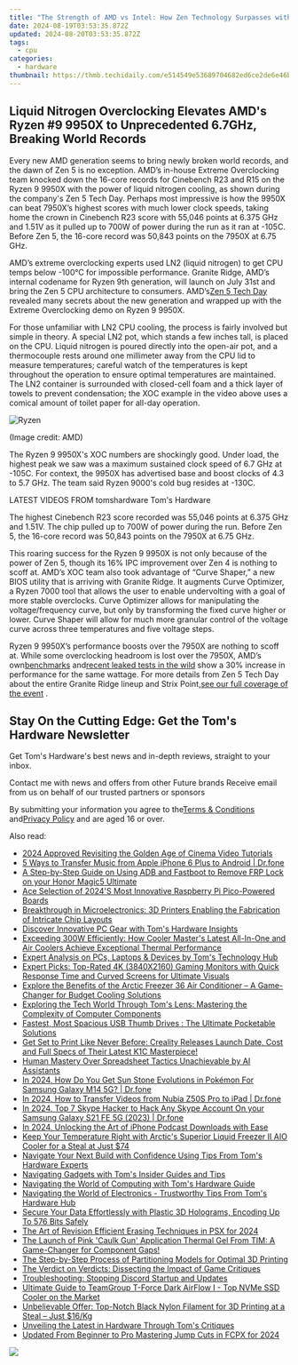 ```yaml
---
title: "The Strength of AMD vs Intel: How Zen Technology Surpasses with Advanced Threading Techniques"
date: 2024-08-19T03:53:35.872Z
updated: 2024-08-20T03:53:35.872Z
tags:
  - cpu
categories:
  - hardware
thumbnail: https://thmb.techidaily.com/e514549e53689704682ed6ce2de6e46bd9d8c6aa0b4d1113a2acbab23df9184b.jpg
---
```


## Liquid Nitrogen Overclocking Elevates AMD's Ryzen #9 9950X to Unprecedented 6.7GHz, Breaking World Records

Every new AMD generation seems to bring newly broken world records, and the dawn of Zen 5 is no exception. AMD’s in-house Extreme Overclocking team knocked down the 16-core records for Cinebench R23 and R15 on the Ryzen 9 9950X with the power of liquid nitrogen cooling, as shown during the company's Zen 5 Tech Day. Perhaps most impressive is how the 9950X can beat 7950X’s highest scores with much lower clock speeds, taking home the crown in Cinebench R23 score with 55,046 points at 6.375 GHz and 1.51V as it pulled up to 700W of power during the run as it ran at -105C. Before Zen 5, the 16-core record was 50,843 points on the 7950X at 6.75 GHz.

 AMD’s extreme overclocking experts used LN2 (liquid nitrogen) to get CPU temps below -100°C for impossible performance. Granite Ridge, AMD’s internal codename for Ryzen 9th generation, will launch on July 31st and bring the Zen 5 CPU architecture to consumers. AMD’s[Zen 5 Tech Day](https://www.tomshardware.com/pc-components/cpus/amd-deep-dives-zen-5-ryzen-9000-and-strix-point-cpu-rdna-35-gpu-and-xdna-2-architectures) revealed many secrets about the new generation and wrapped up with the Extreme Overclocking demo on Ryzen 9 9950X.

 For those unfamiliar with LN2 CPU cooling, the process is fairly involved but simple in theory. A special LN2 pot, which stands a few inches tall, is placed on the CPU. Liquid nitrogen is poured directly into the open-air pot, and a thermocouple rests around one millimeter away from the CPU lid to measure temperatures; careful watch of the temperatures is kept throughout the operation to ensure optimal temperatures are maintained. The LN2 container is surrounded with closed-cell foam and a thick layer of towels to prevent condensation; the XOC example in the video above uses a comical amount of toilet paper for all-day operation.

![Ryzen](https://cdn.mos.cms.futurecdn.net/SQEvtGiBqHFvSrjebSsJQG-320-80.jpg)

(Image credit: AMD)

 The Ryzen 9 9950X's XOC numbers are shockingly good. Under load, the highest peak we saw was a maximum sustained clock speed of 6.7 GHz at -105C. For context, the 9950X has advertised base and boost clocks of 4.3 to 5.7 GHz. The team said Ryzen 9000's cold bug resides at -130C.

 LATEST VIDEOS FROM tomshardware Tom's Hardware

 The highest Cinebench R23 score recorded was 55,046 points at 6.375 GHz and 1.51V. The chip pulled up to 700W of power during the run. Before Zen 5, the 16-core record was 50,843 points on the 7950X at 6.75 GHz.

 This roaring success for the Ryzen 9 9950X is not only because of the power of Zen 5, though its 16% IPC improvement over Zen 4 is nothing to scoff at. AMD’s XOC team also took advantage of “Curve Shaper,” a new BIOS utility that is arriving with Granite Ridge. It augments Curve Optimizer, a Ryzen 7000 tool that allows the user to enable undervolting with a goal of more stable overclocks. Curve Optimizer allows for manipulating the voltage/frequency curve, but only by transforming the fixed curve higher or lower. Curve Shaper will allow for much more granular control of the voltage curve across three temperatures and five voltage steps.

 Ryzen 9 9950X’s performance boosts over the 7950X are nothing to scoff at. While some overclocking headroom is lost over the 7950X, AMD’s own[benchmarks](https://www.tomshardware.com/tag/benchmark) and[recent leaked tests in the wild](https://www.tomshardware.com/pc-components/cpus/amds-new-zen-5-flagship-gets-benchmarked-ryzen-9-9950x-engineering-sample-isnt-as-impressive-in-blender-at-maximum-power-settings) show a 30% increase in performance for the same wattage. For more details from Zen 5 Tech Day about the entire Granite Ridge lineup and Strix Point,[see our full coverage of the event](https://www.tomshardware.com/pc-components/cpus/amd-deep-dives-zen-5-ryzen-9000-and-strix-point-cpu-rdna-35-gpu-and-xdna-2-architectures) .

## Stay On the Cutting Edge: Get the Tom's Hardware Newsletter

 Get Tom's Hardware's best news and in-depth reviews, straight to your inbox.

 Contact me with news and offers from other Future brands  Receive email from us on behalf of our trusted partners or sponsors

 By submitting your information you agree to the[Terms & Conditions](https://futureplc.com/terms-conditions/) and[Privacy Policy](https://futureplc.com/privacy-policy/) and are aged 16 or over.


<ins class="adsbygoogle"
     style="display:block"
     data-ad-format="autorelaxed"
     data-ad-client="ca-pub-7571918770474297"
     data-ad-slot="1223367746"></ins>



<ins class="adsbygoogle"
     style="display:block"
     data-ad-client="ca-pub-7571918770474297"
     data-ad-slot="8358498916"
     data-ad-format="auto"
     data-full-width-responsive="true"></ins>

<span class="atpl-alsoreadstyle">Also read:</span>
<div><ul>
<li><a href="https://youtube-tips.techidaily.com/approved-revisiting-the-golden-age-of-cinema-video-tutorials/"><u>2024 Approved  Revisiting the Golden Age of Cinema  Video Tutorials</u></a></li>
<li><a href="https://iphone-transfer.techidaily.com/5-ways-to-transfer-music-from-apple-iphone-6-plus-to-android-drfone-by-drfone-transfer-from-ios/"><u>5 Ways to Transfer Music from Apple iPhone 6 Plus to Android | Dr.fone</u></a></li>
<li><a href="https://bypass-frp.techidaily.com/a-step-by-step-guide-on-using-adb-and-fastboot-to-remove-frp-lock-on-your-honor-magic5-ultimate-by-drfone-android/"><u>A Step-by-Step Guide on Using ADB and Fastboot to Remove FRP Lock on your Honor Magic5 Ultimate</u></a></li>
<li><a href="https://hardware-tips.techidaily.com/ace-selection-of-2024s-most-innovative-raspberry-pi-pico-powered-boards/"><u>Ace Selection of 2024'S Most Innovative Raspberry Pi Pico-Powered Boards</u></a></li>
<li><a href="https://hardware-tips.techidaily.com/breakthrough-in-microelectronics-3d-printers-enabling-the-fabrication-of-intricate-chip-layouts/"><u>Breakthrough in Microelectronics: 3D Printers Enabling the Fabrication of Intricate Chip Layouts</u></a></li>
<li><a href="https://hardware-tips.techidaily.com/discover-innovative-pc-gear-with-toms-hardware-insights/"><u>Discover Innovative PC Gear with Tom's Hardware Insights</u></a></li>
<li><a href="https://hardware-tips.techidaily.com/exceeding-300w-efficiently-how-cooler-masters-latest-all-in-one-and-air-coolers-achieve-exceptional-thermal-performance/"><u>Exceeding 300W Efficiently: How Cooler Master's Latest All-In-One and Air Coolers Achieve Exceptional Thermal Performance</u></a></li>
<li><a href="https://hardware-tips.techidaily.com/expert-analysis-on-pcs-laptops-and-devices-by-toms-technology-hub/"><u>Expert Analysis on PCs, Laptops & Devices by Tom's Technology Hub</u></a></li>
<li><a href="https://hardware-tips.techidaily.com/expert-picks-top-rated-4k-3840x2160-gaming-monitors-with-quick-response-time-and-curved-screens-for-ultimate-visuals/"><u>Expert Picks: Top-Rated 4K (3840X2160) Gaming Monitors with Quick Response Time and Curved Screens for Ultimate Visuals</u></a></li>
<li><a href="https://hardware-tips.techidaily.com/explore-the-benefits-of-the-arctic-freezer-36-air-conditioner-a-game-changer-for-budget-cooling-solutions/"><u>Explore the Benefits of the Arctic Freezer 36 Air Conditioner – A Game-Changer for Budget Cooling Solutions</u></a></li>
<li><a href="https://hardware-tips.techidaily.com/exploring-the-tech-world-through-toms-lens-mastering-the-complexity-of-computer-components/"><u>Exploring the Tech World Through Tom's Lens: Mastering the Complexity of Computer Components</u></a></li>
<li><a href="https://hardware-tips.techidaily.com/fastest-most-spacious-usb-thumb-drives-the-ultimate-pocketable-solutions/"><u>Fastest, Most Spacious USB Thumb Drives : The Ultimate Pocketable Solutions</u></a></li>
<li><a href="https://hardware-tips.techidaily.com/get-set-to-print-like-never-before-creality-releases-launch-date-cost-and-full-specs-of-their-latest-k1c-masterpiece/"><u>Get Set to Print Like Never Before: Creality Releases Launch Date, Cost and Full Specs of Their Latest K1C Masterpiece!</u></a></li>
<li><a href="https://tech-revival.techidaily.com/human-mastery-over-spreadsheet-tactics-unachievable-by-ai-assistants/"><u>Human Mastery Over Spreadsheet Tactics Unachievable by AI Assistants</u></a></li>
<li><a href="https://change-location.techidaily.com/in-2024-how-do-you-get-sun-stone-evolutions-in-pokemon-for-samsung-galaxy-m14-5g-drfone-by-drfone-virtual-android/"><u>In 2024, How Do You Get Sun Stone Evolutions in Pokémon For Samsung Galaxy M14 5G? | Dr.fone</u></a></li>
<li><a href="https://android-transfer.techidaily.com/in-2024-how-to-transfer-videos-from-nubia-z50s-pro-to-ipad-drfone-by-drfone-transfer-from-android-transfer-from-android/"><u>In 2024, How to Transfer Videos from Nubia Z50S Pro to iPad | Dr.fone</u></a></li>
<li><a href="https://location-social.techidaily.com/in-2024-top-7-skype-hacker-to-hack-any-skype-account-on-your-samsung-galaxy-s21-fe-5g-2023-drfone-by-drfone-virtual-android/"><u>In 2024, Top 7 Skype Hacker to Hack Any Skype Account On your Samsung Galaxy S21 FE 5G (2023) | Dr.fone</u></a></li>
<li><a href="https://some-skills.techidaily.com/in-2024-unlocking-the-art-of-iphone-podcast-downloads-with-ease/"><u>In 2024, Unlocking the Art of iPhone Podcast Downloads with Ease</u></a></li>
<li><a href="https://hardware-tips.techidaily.com/1723175724256-keep-your-temperature-right-with-arctics-superior-liquid-freezer-ii-aio-cooler-for-a-steal-at-just-74/"><u>Keep Your Temperature Right with Arctic's Superior Liquid Freezer II AIO Cooler for a Steal at Just $74</u></a></li>
<li><a href="https://hardware-tips.techidaily.com/navigate-your-next-build-with-confidence-using-tips-from-toms-hardware-experts/"><u>Navigate Your Next Build with Confidence Using Tips From Tom's Hardware Experts</u></a></li>
<li><a href="https://hardware-tips.techidaily.com/navigating-gadgets-with-toms-insider-guides-and-tips/"><u>Navigating Gadgets with Tom's Insider Guides and Tips</u></a></li>
<li><a href="https://hardware-tips.techidaily.com/navigating-the-world-of-computing-with-toms-hardware-guide/"><u>Navigating the World of Computing with Tom's Hardware Guide</u></a></li>
<li><a href="https://hardware-tips.techidaily.com/navigating-the-world-of-electronics-trustworthy-tips-from-toms-hardware-hub/"><u>Navigating the World of Electronics - Trustworthy Tips From Tom's Hardware Hub</u></a></li>
<li><a href="https://hardware-tips.techidaily.com/secure-your-data-effortlessly-with-plastic-3d-holograms-encoding-up-to-576-bits-safely/"><u>Secure Your Data Effortlessly with Plastic 3D Holograms, Encoding Up To 576 Bits Safely</u></a></li>
<li><a href="https://some-approaches.techidaily.com/the-art-of-revision-efficient-erasing-techniques-in-psx-for-2024/"><u>The Art of Revision  Efficient Erasing Techniques in PSX for 2024</u></a></li>
<li><a href="https://hardware-tips.techidaily.com/the-launch-of-pink-caulk-gun-application-thermal-gel-from-tim-a-game-changer-for-component-gaps/"><u>The Launch of Pink 'Caulk Gun' Application Thermal Gel From TIM: A Game-Changer for Component Gaps!</u></a></li>
<li><a href="https://hardware-tips.techidaily.com/the-step-by-step-process-of-partitioning-models-for-optimal-3d-printing/"><u>The Step-by-Step Process of Partitioning Models for Optimal 3D Printing</u></a></li>
<li><a href="https://games-able.techidaily.com/the-verdict-on-verdicts-dissecting-the-impact-of-game-critiques/"><u>The Verdict on Verdicts: Dissecting the Impact of Game Critiques</u></a></li>
<li><a href="https://windows11.techidaily.com/troubleshooting-stopping-discord-startup-and-updates/"><u>Troubleshooting: Stopping Discord Startup and Updates</u></a></li>
<li><a href="https://hardware-tips.techidaily.com/ultimate-guide-to-teamgroup-t-force-dark-airflow-i-top-nvme-ssd-cooler-on-the-market/"><u>Ultimate Guide to TeamGroup T-Force Dark AirFlow I - Top NVMe SSD Cooler on the Market</u></a></li>
<li><a href="https://hardware-tips.techidaily.com/unbelievable-offer-top-notch-black-nylon-filament-for-3d-printing-at-a-steal-just-16kg/"><u>Unbelievable Offer: Top-Notch Black Nylon Filament for 3D Printing at a Steal – Just $16/Kg</u></a></li>
<li><a href="https://hardware-tips.techidaily.com/unveiling-the-latest-in-hardware-through-toms-critiques/"><u>Unveiling the Latest in Hardware Through Tom's Critiques</u></a></li>
<li><a href="https://smart-video-editing.techidaily.com/updated-from-beginner-to-pro-mastering-jump-cuts-in-fcpx-for-2024/"><u>Updated From Beginner to Pro Mastering Jump Cuts in FCPX for 2024</u></a></li>
</ul></div>

<!-- affiliate ads begin -->
<a href="https://store.nero.com/order/checkout.php?PRODS=22889392&QTY=1&AFFILIATE=108875&CART=1"><img src="http://webstatic.nero.com/nero2015-com-wAssets/img/affiliate/media/banner728-90eng.jpg" border="0"></a>
<!-- affiliate ads end -->